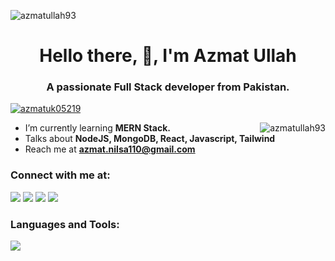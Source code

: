 <p align="left"> <img src="https://komarev.com/ghpvc/?username=azmatullah93&label=Profile%20views&color=0e75b6&style=flat" alt="azmatullah93" /> </p>





<h1 align="center">Hello there, 👋, I'm Azmat Ullah</h1>
<h3 align="center">A passionate Full Stack developer from Pakistan.</h3>



<p align="left"> <a href="https://twitter.com/azmatuk05219" target="blank"><img src="https://img.shields.io/twitter/follow/azmatuk05219?logo=twitter&style=for-the-badge" alt="azmatuk05219" /></a> </p>


<p><img align="right" src="https://github-readme-stats.vercel.app/api/top-langs/?username=azmatullah93&langs_count=8&theme=radical" alt="azmatullah93" /></p>


- I’m currently learning **MERN Stack.**
- Talks about **NodeJS, MongoDB, React, Javascript, Tailwind**
- Reach me at **azmat.nilsa110@gmail.com**



<h3 align="left">Connect with me at:</h3>
<a href="https://twitter.com/azmatuk05219" target= "blank"><img src="https://skillicons.dev/icons?i=twitter" /></a>
<a href="https://linkedin.com/in/azmatkh93" target= "blank"><img src="https://skillicons.dev/icons?i=linkedin" /></a>
<a href="https://dev.to/azmatullah93" target= "blank"><img src="https://skillicons.dev/icons?i=devto" /></a>
<a href="https://instagram.com/azmatkh_93" target= "blank"><img src="https://skillicons.dev/icons?i=instagram" /></a>



<h3 align="left">Languages and Tools:</h3>
<p align="left">
  <a href="https://skillicons.dev">
    <img src="https://skillicons.dev/icons?i=html,css,tailwind,javascript,react,nodejs,express,mongodb,mysql,figma,linux" />
  </a>
</p>
